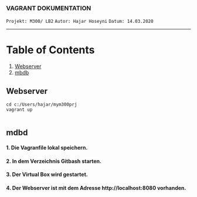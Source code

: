 ### VAGRANT DOKUMENTATION
`Projekt: M300/ LB2`
`Autor: Hajar Hoseyni`
`Datum: 14.03.2020`
___
# Table of Contents

1. [Webserver](#Webserver)
2. [mbdb](#mbdb)
## Webserver
``` 
cd c:/Users/hajar/mym300prj 
vagrant up 
 
 ```
## mdbd




#### 1. Die Vagranfile lokal speichern. 
#### 2. In dem Verzeichnis Gitbash starten.
>   



#### 3. Der Virtual Box wird gestartet. 
#### 4. Der Webserver ist mit dem Adresse http://localhost:8080 vorhanden.
